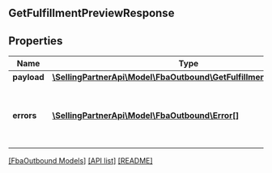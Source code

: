 ## GetFulfillmentPreviewResponse

## Properties

Name | Type | Description | Notes
------------ | ------------- | ------------- | -------------
**payload** | [**\SellingPartnerApi\Model\FbaOutbound\GetFulfillmentPreviewResult**](GetFulfillmentPreviewResult.md) |  | [optional]
**errors** | [**\SellingPartnerApi\Model\FbaOutbound\Error[]**](Error.md) | A list of error responses returned when a request is unsuccessful. | [optional]

[[FbaOutbound Models]](../) [[API list]](../../Api) [[README]](../../../README.md)
